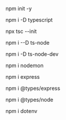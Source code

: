 npm init -y

npm i -D typescript

npx tsc --init

npm i --D ts-node

npm i -D ts-node-dev

npm i nodemon

npm i express

npm i @types/express

npm i @types/node

npm i dotenv

